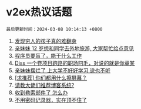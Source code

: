 # v2ex热议话题

`最后更新时间：2024-03-08 10:14:13 +0800`

1. [发现穷人的孩子真的难翻身](https://www.v2ex.com/t/1021542)
1. [亲妹妹 12 岁想和同学去外地旅游, 大家帮忙给点意见](https://www.v2ex.com/t/1021473)
1. [程序员要盲了，能干什么工作](https://www.v2ex.com/t/1021352)
1. [Diss 一个卷项目跑路的职场叼毛，对说的就是你章某](https://www.v2ex.com/t/1021362)
1. [亲妹妹摆烂了 上大学不好好学习 说也不听](https://www.v2ex.com/t/1021477)
1. [[求推荐] 你们都用什么擦屏幕？](https://www.v2ex.com/t/1021409)
1. [请教大佬们推荐博客系统?](https://www.v2ex.com/t/1021421)
1. [收到勒索邮件了 怎么办](https://www.v2ex.com/t/1021340)
1. [不用密码记录器，实在顶不住了](https://www.v2ex.com/t/1021658)

